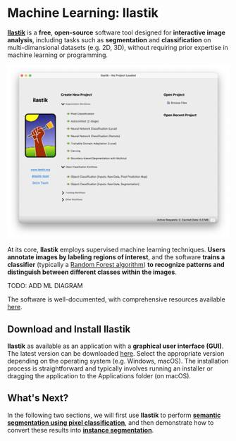 # Machine Learning: Ilastik

[**Ilastik**](https://www.ilastik.org) is a **free**, **open-source** software tool designed for **interactive image analysis**, including tasks such as **segmentation** and **classification** on multi-dimansional datasets (e.g. 2D, 3D), without requiring prior expertise in machine learning or programming.

<div align="center">
    <img class="custom-image" src="../../../_static/images/ilastik_startup.png" alt="Ilastik Logo" width="700">
</div>

At its core, **Ilastik** employs supervised machine learning techniques. **Users annotate images by labeling regions of interest**, and the software **trains a classifier** (typically a [Random Forest algorithm](https://en.wikipedia.org/wiki/Random_forest)) **to recognize patterns and distinguish between different classes within the images**.

TODO: ADD ML DIAGRAM

The software is well-documented, with comprehensive resources available [here](https://www.ilastik.org/documentation/).

## Download and Install Ilastik

**Ilastik** as available as an application with a **graphical user interface (GUI)**. The latest version can be downloaded [here](https://www.ilastik.org/download). Select the appropriate version depending on the operating system (e.g. Windows, macOS). The installation process is straightforward and typically involves running an installer or dragging the application to the Applications folder (on macOS).

## What's Next?

In the following two sections, we will first use **Ilastik** to perform [**semantic segmentation using pixel classification**](./pixel_classification_with_ilastik.md), and then demonstrate how to convert these results into [**instance segmentation**](./from_ilastik_masks_to_labels.ipynb).
